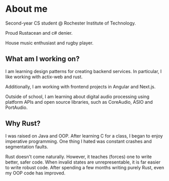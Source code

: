 # About me
Second-year CS student @ Rochester Institute of Technology.

Proud Rustacean and c# denier.

House music enthusiast and rugby player.


## What am I working on?
I am learning design patterns for creating backend services. In particular, I like working with actix-web and rust.

Additionally, I am working with frontend projects in Angular and Next.js.

Outside of school, I am learning about digital audio processing using platform APIs and open source libraries, such as CoreAudio, ASIO and PortAudio.

## Why Rust?
I was raised on Java and OOP. After learning C for a class, I began to enjoy imperative programming. One thing I hated was constant crashes and segmentation faults.

Rust doesn't come naturally. However, it teaches (forces) one to write better, safer code. When invalid states are unrepresentable, it is far easier to write robust code. After spending a few months writing purely Rust, even my OOP code has improved.

